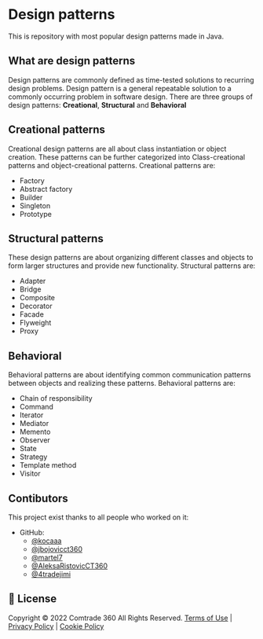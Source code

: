 # Design patterns

This is repository with most popular design patterns made in Java.

## What are design patterns

Design patterns are commonly defined as time-tested solutions to recurring design problems. Design pattern is a general repeatable solution to a commonly occurring problem in software design. There are three groups of design patterns: **Creational**, **Structural** and **Behavioral** 

## Creational patterns

Creational design patterns are all about class instantiation or object creation. These patterns can be further categorized into Class-creational patterns and object-creational patterns. Creational patterns are:

- Factory
- Abstract factory 
- Builder
- Singleton
- Prototype


## Structural patterns

These design patterns are about organizing different classes and objects to form larger structures and provide new functionality. Structural patterns are:

- Adapter
- Bridge
- Composite
- Decorator
- Facade 
- Flyweight
- Proxy

## Behavioral

Behavioral patterns are about identifying common communication patterns between objects and realizing these patterns. Behavioral patterns are:

- Chain of responsibility 
- Command
- Iterator
- Mediator
- Memento 
- Observer
- State
- Strategy
- Template method
- Visitor

## Contibutors

This project exist thanks to all people who worked on it:
* GitHub: 
  * [@kocaaa](https://github.com/kocaaa)
  * [@jbojovicct360](https://github.com/jbojovicct360)
  * [@martel7](https://github.com/martel7)
  * [@AleksaRistovicCT360](https://github.com/AleksaRistovicCT360)
  * [@4tradejimi](https://github.com/4tradejimi)

## 📝 License

Copyright © 2022 Comtrade 360 All Rights Reserved. [Terms of Use](https://www.comtrade360.com/terms-of-use/) | [Privacy Policy](https://www.comtrade360.com/privacy-policy/) | [Cookie Policy](https://www.comtrade360.com/cookie-policy/)